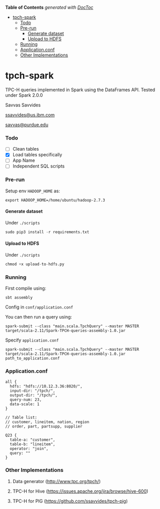 <!-- START doctoc generated TOC please keep comment here to allow auto update -->
<!-- DON'T EDIT THIS SECTION, INSTEAD RE-RUN doctoc TO UPDATE -->
**Table of Contents**  *generated with [DocToc](https://github.com/thlorenz/doctoc)*

- [tpch-spark](#tpch-spark)
    - [Todo](#todo)
    - [Pre-run](#pre-run)
      - [Generate dataset](#generate-dataset)
      - [Upload to HDFS](#upload-to-hdfs)
    - [Running](#running)
    - [Application.conf](#applicationconf)
    - [Other Implementations](#other-implementations)

<!-- END doctoc generated TOC please keep comment here to allow auto update -->

# tpch-spark

TPC-H queries implemented in Spark using the DataFrames API.
Tested under Spark 2.0.0

Savvas Savvides

ssavvides@us.ibm.com

savvas@purdue.edu


### Todo

- [ ] Clean tables
- [x] Load tables specifically
- [ ] App Name
- [ ] Independent SQL scripts

### Pre-run

Setup env `HADOOP_HOME` as:

```shell
export HADOOP_HOME=/home/ubuntu/hadoop-2.7.3
```

#### Generate dataset

Under `./scripts`

```python
sudo pip3 install -r requirements.txt
```

#### Upload to HDFS

Under `./scripts`

```python
chmod +x upload-to-hdfs.py
```


### Running

First compile using:

```
sbt assembly 
```
Config in `conf/application.conf`

You can then run a query using:

```
spark-submit --class "main.scala.TpchQuery" --master MASTER target/scala-2.11/Spark-TPCH-queries-assembly-1.0.jar
```

Specify `application.conf`

```
spark-submit --class "main.scala.TpchQuery" --master MASTER target/scala-2.11/Spark-TPCH-queries-assembly-1.0.jar path_to_application.conf
```
### Application.conf

```
all {
  hdfs: "hdfs://10.12.3.36:8020/",
  input-dir: "/tpch/",
  output-dir: "/tpch/",
  query-num: 23,
  data-scale: 1
}

// Table list:
// customer, lineitem, nation, region
// order, part, partsupp, supplier

Q23 {
  table-a: "customer",
  table-b: "lineitem",
  operator: "join",
  query: ""
}
```

### Other Implementations

1. Data generator (http://www.tpc.org/tpch/)

2. TPC-H for Hive (https://issues.apache.org/jira/browse/hive-600)

3. TPC-H for PIG (https://github.com/ssavvides/tpch-pig)
